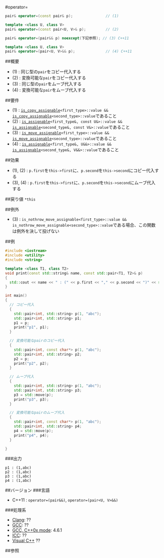 #operator=
```cpp
pair& operator=(const pair& p);               // (1)

template <class U, class V>
pair& operator=(const pair<U, V>& p);         // (2)

pair& operator=(pair&& p) noexcept(下記参照); // (3) C++11

template <class U, class V>
pair& operator=(pair<U, V>&& p);              // (4) C++11
```

##概要
- (1) : 同じ型の`pair`をコピー代入する
- (2) : 変換可能な`pair`をコピー代入する
- (3) : 同じ型の`pair`をムーブ代入する
- (4) : 変換可能な`pair`をムーブ代入する


##要件
- (1) : [`is_copy_assignable`](/reference/type_traits/is_copy_assignable.md)`<first_type>::value && `[`is_copy_assignable`](/reference/type_traits/is_copy_assignable.md)`<second_type>::value`であること
- (2) : [`is_assignable`](/reference/type_traits/is_assignable.md)`<first_type&, const U&>::value && `[`is_assignable`](/reference/type_traits/is_assignable.md)`<second_type&, const V&>::value`であること
- (3) : [`is_move_assignable`](/reference/type_traits/is_move_assignable.md)`<first_type>::value && `[`is_move_assignable`](/reference/type_traits/is_move_assignable.md)`<second_type>::value`であること
- (4) : [`is_assignable`](/reference/type_traits/is_assignable.md)`<first_type&, U&&>::value && `[`is_assignable`](/reference/type_traits/is_assignable.md)`<second_type&, V&&>::value`であること


##効果
- (1), (2) : `p.first`を`this->first`に、`p.second`を`this->second`にコピー代入する
- (3), (4) : `p.first`を`this->first`に、`p.second`を`this->second`にムーブ代入する


##戻り値
`*this`


##例外
- (3) : `is_nothrow_move_assignable<first_type>::value && is_nothrow_move_assignable<second_type>::value`である場合、この関数は例外を決して投げない


##例
```cpp
#include <iostream>
#include <utility>
#include <string>

template <class T1, class T2>
void print(const std::string& name, const std::pair<T1, T2>& p)
{
  std::cout << name << " : (" << p.first << "," << p.second << ")" << std::endl;
}

int main()
{
  // コピー代入
  {
    std::pair<int, std::string> p(1, "abc");
    std::pair<int, std::string> p1;
    p1 = p;
    print("p1", p1);
  }

  // 変換可能なpairのコピー代入
  {
    std::pair<int, const char*> p(1, "abc");
    std::pair<int, std::string> p2;
    p2 = p;
    print("p2", p2);
  }

  // ムーブ代入
  {
    std::pair<int, std::string> p(1, "abc");
    std::pair<int, std::string> p3;
    p3 = std::move(p);
    print("p3", p3);
  }

  // 変換可能なpairのムーブ代入
  {
    std::pair<int, const char*> p(1, "abc");
    std::pair<int, std::string> p4;
    p4 = std::move(p);
    print("p4", p4);
  }

}
```

###出力
```
p1 : (1,abc)
p2 : (1,abc)
p3 : (1,abc)
p4 : (1,abc)
```

##バージョン
###言語
- C++11 : `operator=(pair&&)`, `operator=(pair<U, V>&&)`

###処理系
- [Clang](/implementation.md#clang): ??
- [GCC](/implementation.md#gcc): ??
- [GCC, C++0x mode](/implementation.md#gcc): 4.6.1
- [ICC](/implementation.md#icc): ??
- [Visual C++](/implementation.md#visual_cpp) ??


##参照
